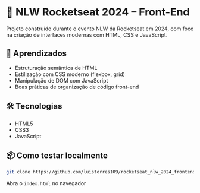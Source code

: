 # 🚀 NLW Rocketseat 2024 – Front-End

Projeto construído durante o evento NLW da Rocketseat em 2024, com foco na criação de interfaces modernas com HTML, CSS e JavaScript.

## 🧠 Aprendizados

- Estruturação semântica de HTML
- Estilização com CSS moderno (flexbox, grid)
- Manipulação de DOM com JavaScript
- Boas práticas de organização de código front-end

## 🛠️ Tecnologias

- HTML5
- CSS3
- JavaScript

## 📦 Como testar localmente

```bash
git clone https://github.com/luistorres109/rocketseat_nlw_2024_frontend
```

Abra o `index.html` no navegador
